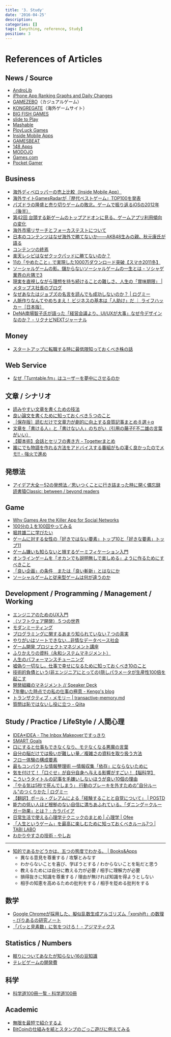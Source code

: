 ```yaml
---
title: '3. Study'
date: '2016-04-25'
description:
categories: []
tags: [anything, reference, Study]
position: 3
---
```


# References of Articles

## News / Source

- [AndroLib](http://jp.androlib.com/)
- [iPhone App Ranking Graphs and Daily Changes](http://www.topappcharts.com/)
- [GAMEZEBO](http://www.gamezebo.com/iphone-games/news)（カジュアルゲーム）
- [KONGREGATE](http://www.kongregate.com/)（海外ゲームサイト）
- [BIG FISH GAMES](http://www.bigfishgames.com/)
- [slide to Play](http://www.slidetoplay.com/)
- [Mashable](http://mashable.com/)
- [PloyLuck Games](http://plotluckgames.com/)
- [Inside Mobile Apps](http://www.insidemobileapps.com/)
- [GAMESBEAT](http://venturebeat.com/category/games/)
- [148 Apps](http://www.148apps.com/top-apps/top-free-iphone-games/)
- [MODOJO](http://www.modojo.com/)
- [Games.com](http://blog.games.com/)
- [Pocket Gamer](http://www.pocketgamer.co.uk/)

## Business

- [海外ディベロッパーの売上比較（Inside Mobile App）](http://www.insidemobileapps.com/2012/02/22/a-review-of-annual-quarterly-earnings-for-android-ios-gaming-companies/)
- [海外サイトGamesRadarが『歴代ベストゲーム』TOP100を発表](http://gs.inside-games.jp/news/331/33129.html)
- [パズドラの隆盛と売り切りゲームの敗北。ゲームで振り返るiOSの2012年（後半）](http://www.gamecast-blog.com/archives/65726722.html)
- [第42回 台頭する新ゲームのトップアドオンに見る、ゲームアプリ利用傾向の変化](http://itpro.nikkeibp.co.jp/article/COLUMN/20130528/480104/?ST=smartphone&P=2)
- [海外市場リサーチとフォーカステストについて](https://sites.google.com/site/sigglocsummary/sig-gloc/sig02)
- [日本のコンテンツはなぜ海外で勝てないか――AKB48生みの親、秋元康氏が語る](http://news.livedoor.com/article/detail/5968871/)
- [コンテンツの終焉](http://wordpress.rauru-block.org/index.php/1564)
- [楽天レシピはなぜクックパッドに勝てないのか？](http://hiromikubota.tumblr.com/post/12920370524/the-reason-rakuten-recipe-cant)
- [11の「やめたこと」で実現した1000万ダウンロード突破【スマホ2011冬】](http://trendy.nikkeibp.co.jp/article/column/20111215/1039018/?rt=nocnt)
- [ソーシャルゲームの影。儲からないソーシャルゲームの一生とは - ソシャゲ業界の片隅で3](http://www.gamecast-blog.com/archives/65816413.html)
- [現実を直視しながら理想を持ち続けることの難しさ、人生の「賞味期限」 | メタップス社長のブログ](http://katsuaki.co/?p=744)
- [なぜあなたはジョブズの名言を読んでも成功しないのか？ | ログミー](http://logmi.jp/37561)
- [人脈作りなんてやめちまえ！ ビジネスの基本は「人助け」だ ｜ ライフハッカー［日本版］](http://www.lifehacker.jp/2015/05/150506stopnetworking.html)
- [DeNA南場智子氏が語った「経営会議より、UI/UXが大事」なぜ今デザインなのか？ - リクナビNEXTジャーナル](http://next.rikunabi.com/journal/entry/20151130_1?vos=drnnrag00002)

## Money

- [スタートアップに転職する時に最低限知っておくべき株の話](http://nmi.jp/2016-07-23-stock-strategy-for-early-startup-employee)

## Web Service

- [なぜ「Turntable.fm」はユーザーを夢中にさせるのか](http://www.assioma.jp/?p=382)

## 文章 / シナリオ

- [読みやすい文章を書くための技法](http://d.hatena.ne.jp/RyoAnna/20100824/1282660678)
- [良い論文を書くために知っておくべき５つのこと](http://leoclock.blogspot.com/2008/07/blog-post.html)
- [［保存版］読むだけで文章力が劇的に向上する良質記事まとめ８選＋α](http://fta7.jp/blog)
- [文章を「書ける人」と「書けない人」のちがい（引用の藤子F不二雄の言葉がいい）](http://d.hatena.ne.jp/Rootport/20130505/1367763730)
- [【脚本術】会話とセリフの書き方 - Togetterまとめ](http://togetter.com/li/804384)
- [誰にでも物語を作れる方法をアドバイスする番組がもの凄く良かったのでメモ!! - 強火で進め](http://d.hatena.ne.jp/nakamura001/20150429/1430327314)

## 発想法

- [アイデア大全ー52の発想法／思いつくことに行き詰まった時に開く備忘録 読書猿Classic: between / beyond readers](http://readingmonkey.blog45.fc2.com/blog-entry-765.html)

## Game

- [Why Games Are the Killer App for Social Networks](http://mashable.com/2010/08/11/social-gaming-business/?utm_source=feedburner&utm_medium=feed&utm_campaign=Feed%3A+Mashable+%28Mashable%29&utm_content=Google+Reader)
- [100分の１を100回やってみる](http://ameblo.jp/evezoo/entry-10704872133.html)
- [堀井雄二に学びたい](http://d.hatena.ne.jp/hamatsu/20110216/1297828400)
- [ゲームに対する女性の「好きではない要素」トップ10と「好きな要素」トップ11](http://www.gamebusiness.jp/article.php?id=3208)
- [ゲーム嫌いも知らないと損するゲーミフィケーション入門](http://www.atmarkit.co.jp/fsmart/articles/gamification/01.html)
- [オンラインゲームを「オカンでも説明無しで楽しめる」ように作るためにすべきこと](http://gigazine.net/news/20110920_dropwave_game_planner_cedec2011/)
- [「良い企画」の条件　または「良い斬新」とはなにか](http://d.hatena.ne.jp/shi3z/20111112/1321057463)
- [ソーシャルゲームと従来型ゲームは何が違うのか](http://d.hatena.ne.jp/GiGir/20120118/1326854977)

## Development / Programming / Management / Working

- [エンジニアのためのUX入門](http://www.slideshare.net/ckazu/ux-10671865)
- [（ソフトウェア開発）５つの世界](http://japanese.joelonsoftware.com/Articles/FiveWorlds.html)
- [モダンミーティング](http://d.hatena.ne.jp/Sean_SF/20120706/1341553457)
- [プログラミングに関するあまり知られていない７つの真実](http://www.tommyjp.com/programing/blog-post_1710/)
- [やりがいはソートできない…非情なデータベース社会](http://www.milkstand.net/fsgarage/archives/001921.html)
- [ゲーム開発 プロジェクトマネジメント講座](http://www.jp.square-enix.com/info/library/2011/dldata/PM/PM.pdf)
- [ふりかえりの資料（永和システムマネジメント）](http://www.objectclub.jp/download/files/pf/RetrospectiveMeetingGuide.pdf)
- [人生のパフォーマンスチューニング](http://blog.livedoor.jp/lalha/archives/50491051.html?fb_action_ids=10202551765693297&fb_action_types=og.likes&fb_source=other_multiline&action_object_map=%5B680048502027880%5D&action_type_map=%5B%22og.likes%22%5D&action_ref_map=%5B%5D)
- [嘘偽り一切なし。仕事で幸せになるために知っておくべき10のこと](http://www.lifehacker.jp/2013/12/13122010_simple_laws_of_business_success.html)
- [技術的負債という(非エンジニアにとっての)隠しパラメータが生産性100倍を起こす](http://mizchi.hatenablog.com/entry/2014/02/19/210801)
- [開発組織のマネジメント // Speaker Deck](https://speakerdeck.com/naoya/kai-fa-zu-zhi-falsemanezimento)
- [7年働いた時点での私の仕事の極意 - Kengo's blog](http://blog.kengo-toda.jp/entry/2015/03/22/215005)
- [トランザクティブ・メモリー | transactive-memory.md](https://gist.github.com/naoya/f457b874a39b98bb0292)
- [質問は恥ではないし役に立つ - Qiita](http://qiita.com/seki_uk/items/4001423b3cd3db0dada7)

## Study / Practice / LifeStyle / 人間心理

- [IDEA*IDEA - The Inbox Makeoverですっきり](http://www.ideaxidea.com/archives/2005/08/the_inbox_makeover.html])
- [SMART Goals](http://www.projectsmart.co.uk/smart-goals.html)
- [口にすると仕事もできなくなり、モテなくなる悪魔の言葉](http://www.lifehacker.jp/2011/08/110816patience.html)
- [自分の脳だけでは扱いが難しい量／複雑さの資料を取り扱う方法](http://readingmonkey.blog45.fc2.com/blog-entry-540.html)
- [フロー体験の構成要素](http://jibun.atmarkit.co.jp/llife01/rensai/health15/health02.html)
- [最もコンパクトな情報整理術 ―情報収集「依存」にならないために](http://www.earthinus.com/2010/04/information-overloaded.html)
- [気を付けて！「口ぐせ」が自分自身へ与える影響がすごい！【脳科学】](http://matome.naver.jp/odai/2136781861772956801)
- [こういうタイトルの記事を毛嫌いしないほうが良い10個の理由](http://kyouki.hatenablog.com/entry/2014/01/11/072824)
- [「やる気は5秒で死んでしまう」 行動のブレーキを外すための"自分ルール"のつくりかた | ログミー](http://logmi.jp/32799)
- [【翻訳】ポール・グレアムによる「経験することと自覚について」 | POSTD](http://postd.cc/how-you-know/)
- [能力の低い人ほど根拠のない自信に満ちあふれている。「ダニング＝クルーガー効果」とは？ : カラパイア](http://karapaia.livedoor.biz/archives/52191924.html)
- [日常生活で使える心理学テクニックのまとめ | 心理学 | Ofee](http://ofee.tank.jp/life-psychology/)
- [「人生というゲーム」を最高に楽しむために知っておくべきルール7つ | TABI LABO](http://tabi-labo.com/177447/dragonquest03/)
- [わかりやすさの技術 - やしお](http://d.hatena.ne.jp/Yashio/20160707/1467885231)

____

- [知的であるかどうかは、五つの態度でわかる。 | Books&Apps](http://blog.tinect.jp/?p=16095)
    - 異なる意見を尊重する / 攻撃とみなす
    - わからないことを喜び、学ぼうとする / わからないことを恥だと思う
    - 教えるためには自分に教える力が必要 / 相手に理解力が必要
    - 損得抜きに知識を尊重する / 理由が無ければ知識を得ようとしない
    - 相手の知恵を高めるための批判をする / 相手を貶める批判をする

## 数学
- [Google Chromeが採用した、擬似乱数生成アルゴリズム「xorshift」の数理 – びりあるの研究ノート](https://blog.visvirial.com/articles/575)
- [「パッと見素数」に気をつけろ！ - アジマティクス](http://motcho.hateblo.jp/entry/2016/12/11/190626)

## Statistics / Numbers

- [眠りについてあなたが知らない16の豆知識](http://gigazine.net/index.php?/news/comments/20101017_about_sleep/)
- [テレビゲームの開発費](http://geimin.net/da/expense.php)

## 科学

- [科学道100冊一覧 - 科学道100冊](http://kagakudo100.jp/lineup/)

## Academic

- [無限を最短で紹介するよ](http://www.gizmodo.jp/2011/07/post_8960.html)
- [BitCoinの仕組みを紙とスタンプのごっこ遊びに例えてみる](http://kanasys.com/tech/91)



<br/><br/><br/>

